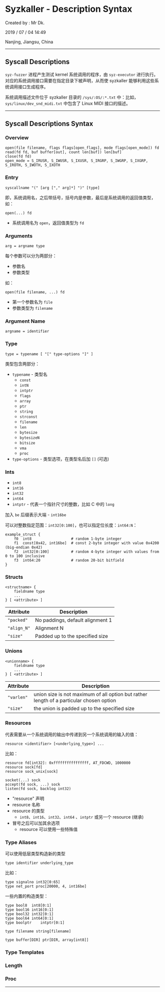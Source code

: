 # Syzkaller - Description Syntax

Created by : Mr Dk.

2019 / 07 / 04 14:49

Nanjing, Jiangsu, China

---

## Syscall Descriptions

`syz-fuzzer` 进程产生测试 kernel 系统调用的程序，由 `syz-executor` 进行执行。对应的系统调用接口需要在指定目录下被声明，从而使 syzkaller 能够利用这些系统调用接口生成程序。

系统调用描述文件位于 syzkaller 目录的 `/sys/:OS/:*.txt` 中：比如，`sys/linux/dev_snd_midi.txt` 中包含了 Linux MIDI 接口的描述。

---

## Syscall Descriptions Syntax

### Overview

```
open(file filename, flags flags[open_flags], mode flags[open_mode]) fd
read(fd fd, buf buffer[out], count len[buf]) len[buf]
close(fd fd)
open_mode = S_IRUSR, S_IWUSR, S_IXUSR, S_IRGRP, S_IWGRP, S_IXGRP, S_IROTH, S_IWOTH, S_IXOTH
```

### Entry

```
syscallname "(" [arg ["," arg]*] ")" [type]
```

即，系统调用名，之后带括号，括号内是参数，最后是系统调用的返回值类型，如：

```
open(...) fd
```

- 系统调用名为 `open`，返回值类型为 `fd`

### Arguments

```
arg = argname type
```

每个参数可以分为两部分：

- 参数名
- 参数类型

如：

```
open(file filename, ...) fd
```

- 第一个参数名为 `file`
- 参数类型为 `filename`

### Argument Name

```
argname = identifier
```

### Type

```
type = typename [ "[" type-options "]" ]
```

类型包含两部分：

- `typename` - 类型名
  - `const`
  - `intN`
  - `intptr`
  - `flags`
  - `array`
  - `ptr`
  - `string`
  - `strconst`
  - `filename`
  - `len`
  - `bytesize`
  - `bytesizeN`
  - `bitsize`
  - `vma`
  - `proc`
- `type-options` - 类型选项，在类型名后加 `[]` (可选)

### Ints

- `int8`
- `int16`
- `int32`
- `int64`
- `intptr` - 代表一个指针尺寸的整数，比如 C 中的 `long`

加入 `be` 后缀表示大端 - `int16be`

可以对整数指定范围：`int32[0:100]`，也可以指定位长度：`int64:N`：

```
example_struct {
    f0  int8                  # random 1-byte integer
    f1  const[0x42, int16be]  # const 2-byte integer with value 0x4200 (big-endian 0x42)
    f2  int32[0:100]          # random 4-byte integer with values from 0 to 100 inclusive
    f3  int64:20              # random 20-bit bitfield
}
```

### Structs

```
<structname> {
    fieldname type
    ...
} [ <attribute> ]
```

| Attribute   | Description                      |
| ----------- | -------------------------------- |
| `"packed"`  | No paddings, default alignment 1 |
| `"align_N"` | Alignment N                      |
| `"size"`    | Padded up to the specified size  |

### Unions

```
<unionname> {
    fieldname type
    ...
} [ <attribute> ]
```

| Attribute  | Description                                                                             |
| ---------- | --------------------------------------------------------------------------------------- |
| `"varlen"` | union size is not maximum of all option but rather length of a particular chosen option |
| `"size"`   | the union is padded up to the specified size                                            |

### Resources

代表需要从一个系统调用的输出中传递到另一个系统调用的输入的值：

```
resource <identifier> [<underlying_type>] ...
```

比如：

```
resource fd[int32]: 0xffffffffffffffff, AT_FDCWD, 1000000
resource sock[fd]
resource sock_unix[sock]

socket(...) sock
accept(fd sock, ...) sock
listen(fd sock, backlog int32)
```

- "resource" 声明
- resource 名称
- resource 的类型
  - `int8`、`int16`、`int32`、`int64` 、`intptr` 或另一个 resource (继承)
- 冒号之后可以加其余选项
  - resource 可以使用一些特殊值

### Type Aliases

可以使用低层类型构造新的类型

```
type identifier underlying_type
```

比如：

```
type signalno int32[0:65]
type net_port proc[20000, 4, int16be]
```

一些内置的构造类型：

```
type bool8	int8[0:1]
type bool16	int16[0:1]
type bool32	int32[0:1]
type bool64	int64[0:1]
type boolptr	intptr[0:1]

type filename string[filename]

type buffer[DIR] ptr[DIR, array[int8]]
```

### Type Templates

### Length

### Proc

---
